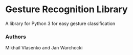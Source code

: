 # Gesture Recognition Library

A library for Python 3 for easy gesture classification

### Authors

Mikhail Vlasenko and Jan Warchocki
